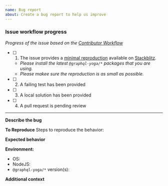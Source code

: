 ```yaml
---
name: Bug report
about: Create a bug report to help us improve
---
```


### Issue workflow progress

_Progress of the issue based on the [Contributor Workflow](https://github.com/the-guild-org/Stack/blob/master/CONTRIBUTING.md#a-typical-contributor-workflow)_

- [ ] 1. The issue provides a [minimal reproduction](https://en.wikipedia.org/wiki/Minimal_reproducible_example) available on [Stackblitz](https://stackblitz.com/fork/node).
  - _Please install the latest `@graphql-yoga/*` packages that you are using._
  - _Please makee sure the reproduction is as small as possible._
- [ ] 2. A failing test has been provided
- [ ] 3. A local solution has been provided
- [ ] 4. A pull request is pending review

---

**Describe the bug**

<!-- A clear and concise description of what the bug is. -->

**To Reproduce**
Steps to reproduce the behavior:

**Expected behavior**

<!-- A clear and concise description of what you expected to happen. -->

**Environment:**

- OS:
- NodeJS:
- `@graphql-yoga/*` version(s):

**Additional context**

<!-- Add any other context about the problem here. -->

